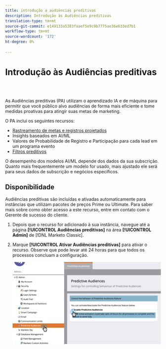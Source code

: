 ```yaml
---
title: introdução a audiências preditivas
description: Introdução às Audiências preditivas
translation-type: tm+mt
source-git-commit: e149133a5383faaef5e9c9b7775ae36e633ed7b1
workflow-type: tm+mt
source-wordcount: '172'
ht-degree: 0%

---
```



# Introdução às Audiências preditivas

<br> 

As Audiências preditivas (PA) utilizam o aprendizado IA e de máquina para permitir que você público alvo audiências de forma mais eficiente e tome medidas proativas para atingir suas metas de marketing.

O PA inclui os seguintes recursos:

* [Rastreamento de metas e registros projetados](/help/sky/understanding-goal-tracking-and-projected-registrations.md)
* Insights baseados em AI/ML
* Valores de Probabilidade de Registro e Participação para cada lead em um programa evento
* [Filtros preditivos](/help/sky/predictive-filters.md)

O desempenho dos modelos AI/ML depende dos dados da sua subscrição. Quanto mais frequentemente um modelo for usado, mais ajustado ele será para seus dados de subscrição e negócios específicos.

## Disponibilidade

Audiências preditivas são incluídas e ativadas automaticamente para instâncias que utilizam pacotes de preços Prime ou Ultimate. Para saber mais sobre como obter acesso a este recurso, entre em contato com o Gerente de sucesso do cliente.

1. Depois que o recurso for adicionado à sua instância, navegue até a página **[!UICONTROL Audiências preditivas]** na área **[!UICONTROL Admin]** de [!DNL Marketo Classic].

1. Marque **[!UICONTROL Ativar Audiências preditivas]** para ativar o recurso. Observe que pode levar até 24 horas para que todos os processos concluam a configuração.

   ![Imagem Um](/help/sky/assets/predictive-audiences/getting-started-with-predictive-audiences/getting-started-with-predictive-audiences-1.png)
